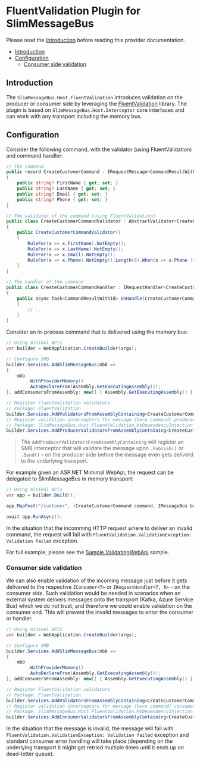 # FluentValidation Plugin for SlimMessageBus <!-- omit in toc -->

Please read the [Introduction](intro.md) before reading this provider documentation.

- [Introduction](#introduction)
- [Configuration](#configuration)
  - [Consumer side validation](#consumer-side-validation)
  
## Introduction

The `SlimMessageBus.Host.FluentValidation` introduces validation on the producer or consumer side by leveraging the [FluentValidation](https://www.nuget.org/packages/FluentValidation) library.
The plugin is based on `SlimMessageBus.Host.Interceptor` core interfaces and can work with any transport including the memory bus.

## Configuration

Consider the following command, with the validator (using FluentValidation) and command handler:

```cs
// The command
public record CreateCustomerCommand : IRequestMessage<CommandResultWithId>
{
    public string? FirstName { get; set; }
    public string? LastName { get; set; }
    public string? Email { get; set; }
    public string? Phone { get; set; }
}

// The validator of the command (using FluentValidation)
public class CreateCustomerCommandValidator : AbstractValidator<CreateCustomerCommand>
{
    public CreateCustomerCommandValidator()
    {
        RuleFor(x => x.FirstName).NotEmpty();
        RuleFor(x => x.LastName).NotEmpty();
        RuleFor(x => x.Email).NotEmpty();
        RuleFor(x => x.Phone).NotEmpty().Length(6).When(x => x.Phone != null);
    }
}

// The handler of the command
public class CreateCustomerCommandHandler : IRequestHandler<CreateCustomerCommand, CommandResultWithId>
{
    public async Task<CommandResultWithId> OnHandle(CreateCustomerCommand command, string path)
    {
        // ...
    }
}
```

Consider an in-process command that is delivered using the memory bus:

```cs
// Using minimal APIs
var builder = WebApplication.CreateBuilder(args);

// Configure SMB
builder.Services.AddSlimMessageBus(mbb =>
{
    mbb
        .WithProviderMemory()
        .AutoDeclareFrom(Assembly.GetExecutingAssembly());
}, addConsumersFromAssembly: new[] { Assembly.GetExecutingAssembly() });

// Register FluentValidation validators
// Package: FluentValidation
builder.Services.AddValidatorsFromAssemblyContaining<CreateCustomerCommandValidator>();
// Register validation interceptors for message (here command) producers inside message bus
// Package: SlimMessageBus.Host.FluentValidation.MsDependencyInjection
builder.Services.AddProducerValidatorsFromAssemblyContaining<CreateCustomerCommandValidator>();
```

> The `AddProducerValidatorsFromAssemblyContaining` will register an SMB interceptor that will validate the message upon `.Publish()` or `.Send()` - on the producer side before the message even gets deliverd to the underlying transport.

For example given an ASP.NET Mimimal WebApi, the request can be delegated to SlimMessageBus in memory transport:

```cs
// Using minimal APIs
var app = builder.Build();

app.MapPost("/customer", (CreateCustomerCommand command, IMessageBus bus) => bus.Send(command));    

await app.RunAsync();
```

In the situation that the incomming HTTP request where to deliver an invalid command, the request will fail with `FluentValidation.ValidationException: Validation failed` exception.

For full example, please see the [Sample.ValidatingWebApi](../src/Samples/Sample.ValidatingWebApi/) sample.

### Consumer side validation

We can also enable validation of the incoming message just before it gets delivered to the respective `IConsumer<T>` or `IRequestHandler<T, R>` - on the consumer side.
Such validation would be needed in scenarios when an external system delivers messages onto the transport (Kafka, Azure Service Bus) which we do not trust, and therefore we could enable validation on the consumer end. This will prevent the invalid messages to enter the consumer or handler.

```cs
// Using minimal APIs
var builder = WebApplication.CreateBuilder(args);

// Configure SMB
builder.Services.AddSlimMessageBus(mbb =>
{
    mbb
        .WithProviderMemory()
        .AutoDeclareFrom(Assembly.GetExecutingAssembly());
}, addConsumersFromAssembly: new[] { Assembly.GetExecutingAssembly() });

// Register FluentValidation validators
// Package: FluentValidation
builder.Services.AddValidatorsFromAssemblyContaining<CreateCustomerCommandValidator>();
// Register validation interceptors for message (here command) consumers inside message bus
// Package: SlimMessageBus.Host.FluentValidation.MsDependencyInjection
builder.Services.AddConsumerValidatorsFromAssemblyContaining<CreateCustomerCommandValidator>();
```

In the situation that the message is invalid, the message will fail with `FluentValidation.ValidationException: Validation failed` exception and standard consumer error handling will take place (depending on the underlying transport it might get retried multiple times until it ends up on dead-letter queue).
